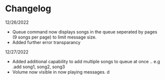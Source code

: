 # Changelog
12/26/2022
  - Queue command now displays songs in the queue seperated by pages (9 songs per page) to limit message size.
  - Added further error transparancy

12/27/2022
  - Added additional capability to add multiple songs to queue at once .. e.g .add song1, song2, song3
  - Volume now visible in now playing messages.
d
